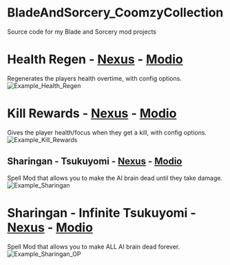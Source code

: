 # BladeAndSorcery_CoomzyCollection
Source code for my Blade and Sorcery mod projects

# Health Regen - [Nexus](https://www.nexusmods.com/bladeandsorcery/mods/9617) - [Modio](https://mod.io/g/blade-and-sorcery/m/health-regen) 
Regenerates the players health overtime, with config options.
![Example_Health_Regen](https://staticdelivery.nexusmods.com/mods/2673/images/9617/9617-1708295063-810659969.png)
 
# Kill Rewards - [Nexus](https://www.nexusmods.com/bladeandsorcery/mods/9619) - [Modio](https://mod.io/g/blade-and-sorcery/m/kill-rewards) 
Gives the player health/focus when they get a kill, with config options.
![Example_Kill_Rewards](https://staticdelivery.nexusmods.com/mods/2673/images/9619/9619-1708299684-740679021.jpeg)

## Sharingan - Tsukuyomi - [Nexus](https://www.nexusmods.com/bladeandsorcery/mods/9640?tab=description) - [Modio](https://mod.io/g/blade-and-sorcery/m/sharingan-tsukuyomi) 
Spell Mod that allows you to make the AI brain dead until they take damage.
![Example_Sharingan](https://staticdelivery.nexusmods.com/mods/2673/images/9640/9640-1708793290-1889512207.png)

# Sharingan - Infinite Tsukuyomi - [Nexus](https://www.nexusmods.com/bladeandsorcery/mods/9641/) - [Modio](https://mod.io/g/blade-and-sorcery/m/sharingan-infinite-tsukuyomi) 
Spell Mod that allows you to make ALL AI brain dead forever.
![Example_Sharingan_OP](https://staticdelivery.nexusmods.com/mods/2673/images/9641/9641-1708805988-1120355940.png)
